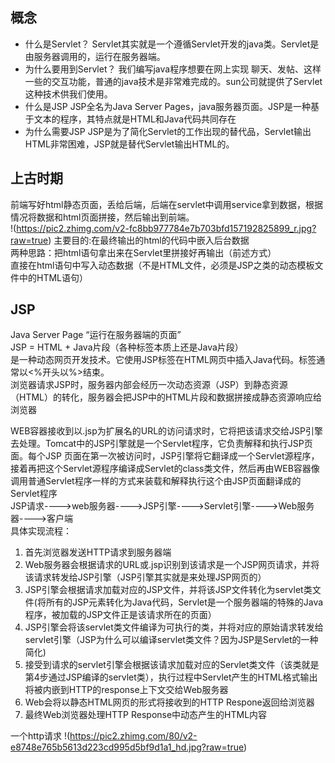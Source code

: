 ## 概念
- 什么是Servlet？
    Servlet其实就是一个遵循Servlet开发的java类。Servlet是由服务器调用的，运行在服务器端。
- 为什么要用到Servlet？
    我们编写java程序想要在网上实现 聊天、发帖、这样一些的交互功能，普通的java技术是非常难完成的。sun公司就提供了Servlet这种技术供我们使用。
- 什么是JSP
    JSP全名为Java Server Pages，java服务器页面。JSP是一种基于文本的程序，其特点就是HTML和Java代码共同存在
- 为什么需要JSP
    JSP是为了简化Servlet的工作出现的替代品，Servlet输出HTML非常困难，JSP就是替代Servlet输出HTML的。

## 上古时期
前端写好html静态页面，丢给后端，后端在servlet中调用service拿到数据，根据情况将数据和html页面拼接，然后输出到前端。  
!(https://pic2.zhimg.com/v2-fc8bb977784e7b703bfd157192825899_r.jpg?raw=true)
主要目的:在最终输出的html的代码中嵌入后台数据  
两种思路：把html语句拿出来在Servlet里拼接好再输出（前述方式）  
        直接在html语句中写入动态数据（不是HTML文件，必须是JSP之类的动态模板文件中的HTML语句）  
## JSP
Java Server Page “运行在服务器端的页面”  
JSP = HTML + Java片段（各种标签本质上还是Java片段）  
是一种动态网页开发技术。它使用JSP标签在HTML网页中插入Java代码。标签通常以<%开头以%>结束。  
浏览器请求JSP时，服务器内部会经历一次动态资源（JSP）到静态资源（HTML）的转化，服务器会把JSP中的HTML片段和数据拼接成静态资源响应给浏览器  

WEB容器接收到以.jsp为扩展名的URL的访问请求时，它将把该请求交给JSP引擎去处理。Tomcat中的JSP引擎就是一个Servlet程序，它负责解释和执行JSP页面。每个JSP 页面在第一次被访问时，JSP引擎将它翻译成一个Servlet源程序，接着再把这个Servlet源程序编译成Servlet的class类文件，然后再由WEB容器像调用普通Servlet程序一样的方式来装载和解释执行这个由JSP页面翻译成的Servlet程序  
JSP请求---->web服务器---->JSP引擎---->Servlet引擎---->Web服务器---->客户端  
具体实现流程：
1. 首先浏览器发送HTTP请求到服务器端
2. Web服务器会根据请求的URL或.jsp识别到该请求是一个JSP网页请求，并将该请求转发给JSP引擎（JSP引擎其实就是来处理JSP网页的）
3. JSP引擎会根据请求加载对应的JSP文件，并将该JSP文件转化为servlet类文件(将所有的JSP元素转化为Java代码，Servlet是一个服务器端的特殊的Java程序，被加载的JSP文件正是该请求所在的页面）
4. JSP引擎会将该servlet类文件编译为可执行的类，并将对应的原始请求转发给servlet引擎（JSP为什么可以编译servlet类文件？因为JSP是Servlet的一种简化)
5. 接受到请求的servlet引擎会根据该请求加载对应的Servlet类文件（该类就是第4步通过JSP编译的servlet类），执行过程中Servlet产生的HTML格式输出将被内嵌到HTTP的response上下文交给Web服务器
6. Web会将以静态HTML网页的形式将接收到的HTTP Respone返回给浏览器
7. 最终Web浏览器处理HTTP Response中动态产生的HTML内容

一个http请求
!(https://pic2.zhimg.com/80/v2-e8748e765b5613d223cd995d5bf9d1a1_hd.jpg?raw=true)
